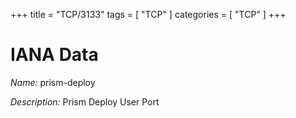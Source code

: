 +++
title = "TCP/3133"
tags = [ "TCP" ]
categories = [ "TCP" ]
+++

# IANA Data

_Name:_ prism-deploy

_Description:_ Prism Deploy User Port

